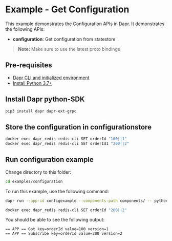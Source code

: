 # Example - Get Configuration

This example demonstrates the Configuration APIs in Dapr.
It demonstrates the following APIs:
- **configuration**: Get configuration from statestore

> **Note:** Make sure to use the latest proto bindings

## Pre-requisites

- [Dapr CLI and initialized environment](https://docs.dapr.io/getting-started)
- [Install Python 3.7+](https://www.python.org/downloads/)

## Install Dapr python-SDK

<!-- Our CI/CD pipeline automatically installs the correct version, so we can skip this step in the automation -->
```bash
pip3 install dapr dapr-ext-grpc
```

## Store the configuration in configurationstore 
<!-- STEP
name: Set configuration value
expected_stdout_lines:
  - "OK"
timeout_seconds: 10
-->

```bash
docker exec dapr_redis redis-cli SET orderId "100||1"
docker exec dapr_redis redis-cli SET orderId1 "200||2"
```

<!-- END_STEP -->

## Run configuration example

Change directory to this folder:
```bash
cd examples/configuration 
```

To run this example, use the following command:

<!-- STEP
name: Run get configuration example
expected_stdout_lines:
  - "== APP == Got key=orderId value=100 version=1"
  - "== APP == Got key=orderId1 value=200 version=2"
  - "== APP == Subscribe key=orderId value=200 version=2"
background: true
sleep: 10
timeout_seconds: 50
-->

```bash
dapr run --app-id configexample --components-path components/ -- python3 configuration.py
```

```bash
docker exec dapr_redis redis-cli SET orderId "200||2"
```
<!-- END_STEP -->

You should be able to see the following output:
```
== APP == Got key=orderId value=100 version=1
== APP == Subscribe key=orderId value=200 version=2
```
